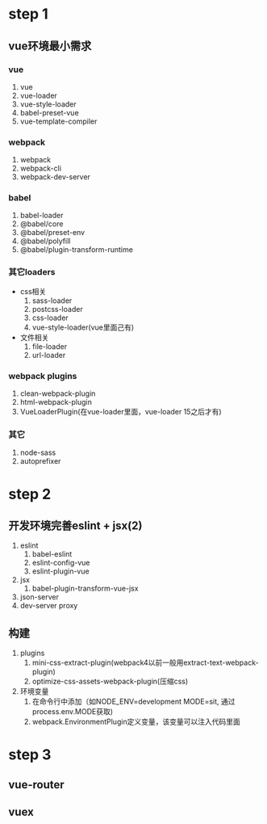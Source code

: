 # step 1
## vue环境最小需求

### vue
1. vue
2. vue-loader
3. vue-style-loader
4. babel-preset-vue
5. vue-template-compiler

### webpack
1. webpack
2. webpack-cli
3. webpack-dev-server

### babel
1. babel-loader
2. @babel/core
3. @babel/preset-env
4. @babel/polyfill
5. @babel/plugin-transform-runtime

### 其它loaders
- css相关
    1. sass-loader
    2. postcss-loader
    3. css-loader
    4. vue-style-loader(vue里面己有)
- 文件相关
    1. file-loader
    2. url-loader

### webpack plugins
1. clean-webpack-plugin
2. html-webpack-plugin
3. VueLoaderPlugin(在vue-loader里面，vue-loader 15之后才有)

### 其它
1. node-sass
2. autoprefixer

# step 2
## 开发环境完善eslint + jsx(2)
1. eslint
    1. babel-eslint
    2. eslint-config-vue
    3. eslint-plugin-vue
2. jsx
    1. babel-plugin-transform-vue-jsx
3. json-server
4. dev-server proxy

## 构建
1. plugins
    1. mini-css-extract-plugin(webpack4以前一般用extract-text-webpack-plugin)
    2. optimize-css-assets-webpack-plugin(压缩css)
2. 环境变量
    1. 在命令行中添加（如NODE_ENV=development MODE=sit, 通过process.env.MODE获取)
    2. webpack.EnvironmentPlugin定义变量，该变量可以注入代码里面

# step 3
## vue-router

## vuex

